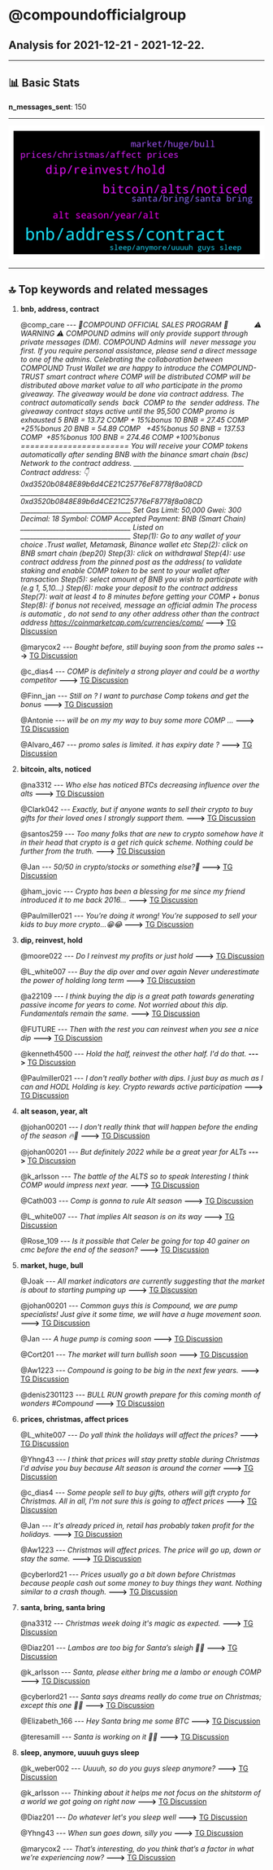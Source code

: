 # **@compoundofficialgroup**
 ## Analysis for **2021-12-21** - **2021-12-22**.

---

## 📊 **Basic Stats**

**n_messages_sent**: 150

---
![wordcloud](compoundofficialgroup_1Days_wordcloud.png)

---


## 🔝 **Top keywords and related messages**

1. **bnb, address, contract**

    @comp_care --- *🎉COMPOUND OFFICIAL SALES PROGRAM 🎉                ⚠️ WARNING ⚠️   COMPOUND admins will only provide support through private messages (DM). COMPOUND Admins will  never message you first. If you require personal assistance, please send a direct message to one of the admins.   Celebrating the collaboration between COMPOUND Trust Wallet we are happy to introduce the COMPOUND-TRUST smart contract where COMP will be distributed     COMP will be distributed above market value to all who participate in the promo giveaway.   The giveaway would be done via contract address.   The contract automatically sends  back  COMP to the  sender address.   The giveaway contract stays active until the 95,500 COMP promo is exhausted   5 BNB = 13.72 COMP + 15%bonus   10 BNB = 27.45 COMP  +25%bonus   20 BNB = 54.89 COMP   +45%bonus   50 BNB = 137.53 COMP  +85%bonus   100 BNB = 274.46 COMP +100%bonus    ======================= You will receive your COMP tokens automatically after sending BNB with the binance smart chain (bsc)  Network to the contract address.  __________________________________   Contract address: 👇   0xd3520b0848E89b6d4CE21C25776eF8778f8a08CD __________________________________    0xd3520b0848E89b6d4CE21C25776eF8778f8a08CD  __________________________________   Set Gas Limit: 50,000 Gwei: 300 Decimal: 18 Symbol: COMP Accepted Payment: BNB (Smart Chain)  __________________________________ Listed on  __________________________________   Step(1): Go to any wallet of your choice .Trust wallet, Metamask, Binance wallet etc   Step(2): click on BNB smart chain (bep20)   Step(3): click on withdrawal   Step(4): use contract address from the pinned post as the address( to validate staking and enable COMP token to be sent to your wallet after transaction   Step(5): select amount of BNB you wish to participate with (e.g 1, 5,10...)   Step(6): make your deposit to the contract address   Step(7): wait at least 4 to 8 minutes before getting your COMP + bonus   Step(8): if bonus not received, message an official admin   The process is automatic , do not send to any other address other than the contract address   https://coinmarketcap.com/currencies/comp/* **--->** [TG Discussion](https://t.me/compoundofficialgroup/24913)

    @marycox2 --- *Bought before, still buying soon from the promo sales* **--->** [TG Discussion](https://t.me/compoundofficialgroup/24987)

    @c_dias4 --- *COMP is definitely a strong player and could be a worthy competitor* **--->** [TG Discussion](https://t.me/compoundofficialgroup/24824)

    @Finn_jan --- *Still on ? I want to purchase Comp tokens and get the bonus* **--->** [TG Discussion](https://t.me/compoundofficialgroup/24877)

    @Antonie --- *will be on my my way to buy some more COMP …* **--->** [TG Discussion](https://t.me/compoundofficialgroup/24817)

    @Alvaro_467 --- *promo sales is limited. it has expiry date ?* **--->** [TG Discussion](https://t.me/compoundofficialgroup/24978)

2. **bitcoin, alts, noticed**

    @na3312 --- *Who else has noticed BTCs decreasing influence over the alts* **--->** [TG Discussion](https://t.me/compoundofficialgroup/24977)

    @Clark042 --- *Exactly, but if anyone wants to sell their crypto to buy gifts for their loved ones I strongly support them.* **--->** [TG Discussion](https://t.me/compoundofficialgroup/24866)

    @santos259 --- *Too many folks that are new to crypto somehow have it in their head that crypto is a get rich quick scheme. Nothing could be further from the truth.* **--->** [TG Discussion](https://t.me/compoundofficialgroup/24895)

    @Jan --- *50/50 in crypto/stocks or something else?🤔* **--->** [TG Discussion](https://t.me/compoundofficialgroup/24843)

    @ham_jovic --- *Crypto has been a blessing for me since my friend introduced it to me back 2016...* **--->** [TG Discussion](https://t.me/compoundofficialgroup/24793)

    @Paulmiller021 --- *You’re doing it wrong!  You’re supposed to sell your kids to buy more crypto...😁😂* **--->** [TG Discussion](https://t.me/compoundofficialgroup/24867)

3. **dip, reinvest, hold**

    @moore022 --- *Do I reinvest my profits or just hold* **--->** [TG Discussion](https://t.me/compoundofficialgroup/24841)

    @L_white007 --- *Buy the dip over and over again Never underestimate the power of holding long term* **--->** [TG Discussion](https://t.me/compoundofficialgroup/24976)

    @a22109 --- *I think buying the dip is a great path towards generating passive income for years to come. Not worried about this dip. Fundamentals remain the same.* **--->** [TG Discussion](https://t.me/compoundofficialgroup/24971)

    @FUTURE --- *Then with the rest you can reinvest when you see a nice dip* **--->** [TG Discussion](https://t.me/compoundofficialgroup/24850)

    @kenneth4500 --- *Hold the half, reinvest the other half. I'd do that.* **--->** [TG Discussion](https://t.me/compoundofficialgroup/24844)

    @Paulmiller021 --- *I don't really bother with dips. I just buy as much as I can and HODL Holding is key. Crypto rewards active participation* **--->** [TG Discussion](https://t.me/compoundofficialgroup/24786)

4. **alt season, year, alt**

    @johan00201 --- *I don't really think that will happen before the ending of the season 🔥🚀* **--->** [TG Discussion](https://t.me/compoundofficialgroup/25022)

    @johan00201 --- *But definitely 2022 while be a great year for ALTs* **--->** [TG Discussion](https://t.me/compoundofficialgroup/24992)

    @k_arlsson --- *The battle of the ALTS so to speak Interesting I think  COMP would impress next year.* **--->** [TG Discussion](https://t.me/compoundofficialgroup/24980)

    @Cath003 --- *Comp is gonna to rule Alt season* **--->** [TG Discussion](https://t.me/compoundofficialgroup/24840)

    @L_white007 --- *That implies Alt season is on its way* **--->** [TG Discussion](https://t.me/compoundofficialgroup/24829)

    @Rose_109 --- *Is it possible that Celer be going for top 40 gainer on cmc before the end of the season?* **--->** [TG Discussion](https://t.me/compoundofficialgroup/25021)

5. **market, huge, bull**

    @Joak --- *All market indicators are currently suggesting that the market is about to starting pumping up* **--->** [TG Discussion](https://t.me/compoundofficialgroup/24917)

    @johan00201 --- *Common guys this is Compound, we are pump specialists! Just give it some time, we will have a huge movement soon.* **--->** [TG Discussion](https://t.me/compoundofficialgroup/25007)

    @Jan --- *A huge pump is coming soon* **--->** [TG Discussion](https://t.me/compoundofficialgroup/24931)

    @Cort201 --- *The market will turn bullish soon* **--->** [TG Discussion](https://t.me/compoundofficialgroup/24930)

    @Aw1223 --- *Compound is going to be big in the next few years.* **--->** [TG Discussion](https://t.me/compoundofficialgroup/24810)

    @denis2301123 --- *BULL RUN growth prepare for this coming month of wonders #Compound* **--->** [TG Discussion](https://t.me/compoundofficialgroup/24901)

6. **prices, christmas, affect prices**

    @L_white007 --- *Do yall think the holidays will affect the prices?* **--->** [TG Discussion](https://t.me/compoundofficialgroup/24857)

    @Yhng43 --- *I think that prices will stay pretty stable during Christmas I'd advise you buy because Alt season is around the corner* **--->** [TG Discussion](https://t.me/compoundofficialgroup/24875)

    @c_dias4 --- *Some people sell to buy gifts, others will gift crypto for Christmas. All in all, I'm not sure this is going to affect prices* **--->** [TG Discussion](https://t.me/compoundofficialgroup/24868)

    @Jan --- *It's already priced in, retail has probably taken profit for the holidays.* **--->** [TG Discussion](https://t.me/compoundofficialgroup/24861)

    @Aw1223 --- *Christmas will affect prices. The price will go up, down or stay the same.* **--->** [TG Discussion](https://t.me/compoundofficialgroup/24860)

    @cyberlord21 --- *Prices usually go a bit down before Christmas because people cash out some money to buy things they want. Nothing similar to a crash though.* **--->** [TG Discussion](https://t.me/compoundofficialgroup/24863)

7. **santa, bring, santa bring**

    @na3312 --- *Christmas week doing it's magic as expected.* **--->** [TG Discussion](https://t.me/compoundofficialgroup/24918)

    @Diaz201 --- *Lambos are too big for Santa’s sleigh 🎅🏻* **--->** [TG Discussion](https://t.me/compoundofficialgroup/24892)

    @k_arlsson --- *Santa, please either bring me a lambo or enough COMP* **--->** [TG Discussion](https://t.me/compoundofficialgroup/24891)

    @cyberlord21 --- *Santa says dreams really do come true on Christmas; except this one 🎅🏻* **--->** [TG Discussion](https://t.me/compoundofficialgroup/24889)

    @Elizabeth_166 --- *Hey Santa bring me some BTC* **--->** [TG Discussion](https://t.me/compoundofficialgroup/24888)

    @teresamill --- *Santa is working on it 🎅🏻* **--->** [TG Discussion](https://t.me/compoundofficialgroup/24887)

8. **sleep, anymore, uuuuh guys sleep**

    @k_weber002 --- *Uuuuh, so do you guys sleep anymore?* **--->** [TG Discussion](https://t.me/compoundofficialgroup/24837)

    @k_arlsson --- *Thinking about it helps me not focus on the shitstorm of a world we got going on right now* **--->** [TG Discussion](https://t.me/compoundofficialgroup/24846)

    @Diaz201 --- *Do whatever let's you sleep well* **--->** [TG Discussion](https://t.me/compoundofficialgroup/24845)

    @Yhng43 --- *When sun goes down, silly you* **--->** [TG Discussion](https://t.me/compoundofficialgroup/24836)

    @marycox2 --- *That’s interesting, do you think that’s a factor in what we’re experiencing now?* **--->** [TG Discussion](https://t.me/compoundofficialgroup/24862)

